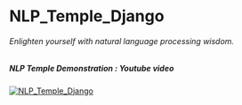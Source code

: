 # NLP_Temple_Django
###### Enlighten yourself with natural language processing wisdom.
##### NLP Temple Demonstration : Youtube video
[![NLP_Temple_Django](https://i.ytimg.com/vi/9PqkRHsXaxE/hqdefault.jpg?sqp=-oaymwEcCPYBEIoBSFXyq4qpAw4IARUAAIhCGAFwAcABBg==&rs=AOn4CLDLYeZZgqDFjWknEwzeQrsTcYfikw)](https://www.youtube.com/watch?v=9PqkRHsXaxE&t=12s)

